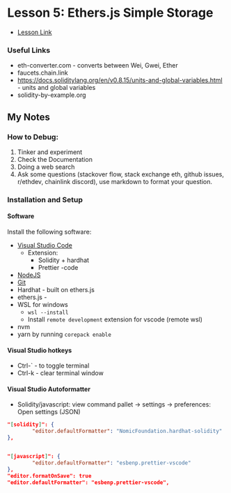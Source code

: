 # Lesson 5: Ethers.js Simple Storage

- [Lesson Link](https://github.com/smartcontractkit/full-blockchain-solidity-course-js#lesson-5-ethersjs-simple-storage)

### Useful Links

- eth-converter.com - converts between Wei, Gwei, Ether
- faucets.chain.link
- https://docs.soliditylang.org/en/v0.8.15/units-and-global-variables.html - units and global variables
- solidity-by-example.org

## My Notes

### How to Debug:

1. Tinker and experiment
2. Check the Documentation
3. Doing a web search
4. Ask some questions (stackover flow, stack exchange eth, github issues, r/ethdev, chainlink discord), use markdown to format your question.

### Installation and Setup

#### Software

Install the following software:

- [Visual Studio Code](https://code.visualstudio.com/)
  - Extension:
    - Solidity + hardhat
    - Prettier -code
- [NodeJS](https://nodejs.org/en/)
- [Git](https://git-scm.com/book/en/v2/Getting-Started-Installing-Git)
- Hardhat - built on ethers.js
- ethers.js -
- WSL for windows
  - `wsl --install`
  - Install `remote development` extension for vscode (remote wsl)
- nvm
- yarn by running `corepack enable`

#### Visual Studio hotkeys

- Ctrl-` - to toggle terminal
- Ctrl-k - clear terminal window

#### Visual Studio Autoformatter

- Solidity/javascript: view command pallet → settings → preferences: Open settings (JSON)

```json
"[solidity]": {
        "editor.defaultFormatter": "NomicFoundation.hardhat-solidity"
},


"[javascript]": {
        "editor.defaultFormatter": "esbenp.prettier-vscode"
},
"editor.formatOnSave": true
"editor.defaultFormatter": "esbenp.prettier-vscode",
```
